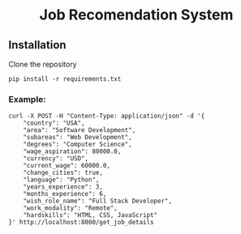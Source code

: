 # <center> Job Recomendation System <center/>



## Installation


Clone the repository
```
pip install -r requirements.txt
```



### Example: 

```
curl -X POST -H "Content-Type: application/json" -d '{
    "country": "USA",
    "area": "Software Development",
    "subareas": "Web Development",
    "degrees": "Computer Science",
    "wage_aspiration": 80000.0,
    "currency": "USD",
    "current_wage": 60000.0,
    "change_cities": true,
    "language": "Python",
    "years_experience": 3,
    "months_experience": 6,
    "wish_role_name": "Full Stack Developer",
    "work_modality": "Remote",
    "hardskills": "HTML, CSS, JavaScript"
}' http://localhost:8000/get_job_details
```